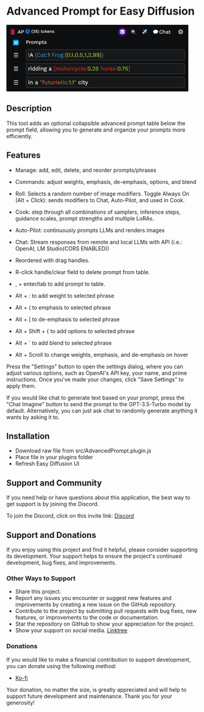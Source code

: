 # Advanced Prompt for Easy Diffusion

![Screenshot](src/assets/screenshots/Screenshot.png)

## Description

This tool adds an optional collapsible advanced prompt table below the prompt field, allowing you to generate and organize your prompts more efficiently.

## Features

- Manage: add, edit, delete, and reorder prompts/phrases
- Commands: adjust weights, emphasis, de-emphasis, options, and blend
- Roll: Selects a random number of image modifiers. Toggle Always On (Alt + Click): sends modifiers to Chat, Auto-Pilot, and used in Cook.
- Cook: step through all combinations of samplers, inference steps, guidance scales, prompt strengths and multiple LoRAs.
- Auto-Pilot: continuously prompts LLMs and renders images
- Chat: Stream responses from remote and local LLMs with API (i.e.: OpenAI, LM Studio(CORS ENABLED))

- Reordered with drag handles.
- R-click handle/clear field to delete prompt from table.
- , + enter/tab to add prompt to table.
- Alt + : to add weight to selected phrase
- Alt + ( to emphasis to selected phrase
- Alt + [ to de-emphasis to selected phrase
- Alt + Shift + { to add options to selected phrase
- Alt + ` to add blend to selected phrase
- Alt + Scroll to change weights, emphasis, and de-emphasis on hover

Press the "Settings" button to open the settings dialog, where you can adjust various options, such as OpenAI's API key, your name, and prime instructions. Once you've made your changes, click "Save Settings" to apply them.

If you would like chat to generate text based on your prompt, press the "Chat Imagine" button to send the prompt to the GPT-3.5-Turbo model by default. Alternatively, you can just ask chat to randomly generate anything it wants by asking it to.

## Installation

- Download raw file from src/AdvancedPrompt.plugin.js
- Place file in your plugins folder
- Refresh Easy Diffusion UI

## Support and Community

If you need help or have questions about this application, the best way to get support is by joining the Discord.

To join the Discord, click on this invite link: [Discord](https://discord.com/invite/aP9CjWE)

## Support and Donations

If you enjoy using this project and find it helpful, please consider supporting its development. Your support helps to ensure the project's continued development, bug fixes, and improvements.

### Other Ways to Support

- Share this project.
- Report any issues you encounter or suggest new features and improvements by creating a new issue on the GitHub repository.
- Contribute to the project by submitting pull requests with bug fixes, new features, or improvements to the code or documentation.
- Star the repository on GitHub to show your appreciation for the project.
- Show your support on social media. [Linktree](https://linktr.ee/3v1lxd)

### Donations

If you would like to make a financial contribution to support development, you can donate using the following method:

- [Ko-fi](https://ko-fi.com/3v1lxd)

Your donation, no matter the size, is greatly appreciated and will help to support future development and maintenance. Thank you for your generosity!
